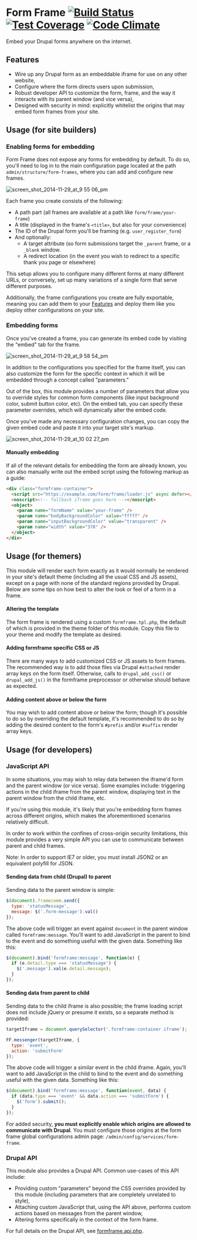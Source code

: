 # Form Frame [![Build Status](https://travis-ci.org/tableau-mkt/formframe.svg?branch=7.x-1.x)](https://travis-ci.org/tableau-mkt/formframe) [![Test Coverage](https://codeclimate.com/github/tableau-mkt/formframe/badges/coverage.svg)](https://codeclimate.com/github/tableau-mkt/formframe) [![Code Climate](https://codeclimate.com/github/tableau-mkt/formframe/badges/gpa.svg)](https://codeclimate.com/github/tableau-mkt/formframe)
Embed your Drupal forms anywhere on the internet.

## Features
- Wire up any Drupal form as an embeddable iframe for use on any other website,
- Configure where the form directs users upon submission,
- Robust developer API to customize the form, frame, and the way it interacts
  with its parent window (and vice versa),
- Designed with security in mind: explicitly whitelist the origins that may
  embed form frames from your site.


## Usage (for site builders)

### Enabling forms for embedding
Form Frame does not expose any forms for embedding by default. To do so, you'll
need to log in to the main configuration page located at the path
`admin/structure/form-frames`, where you can add and configure new frames.

![screen_shot_2014-11-29_at_9 55 06_pm](https://cloud.githubusercontent.com/assets/3496491/5236758/bc264670-7812-11e4-8b2e-7b6cc60ef1c3.png)

Each frame you create consists of the following:
- A path part (all frames are available at a path like `form/frame/your-frame`)
- A title (displayed in the frame's `<title>`, but also for your convenience)
- The ID of the Drupal form you'll be framing (e.g. `user_register_form`)
- And optionally:
  - A target attribute (so form submissions target the `_parent` frame, or a
    `_blank` window.
  - A redirect location (in the event you wish to redirect to a specific thank
    you page or elsewhere)

This setup allows you to configure many different forms at many different URLs,
or conversely, set up many variations of a single form that serve different
purposes.

Additionally, the frame configurations you create are fully exportable, meaning
you can add them to your [Features](https://drupal.org/project/features) and
deploy them like you deploy other configurations on your site.

### Embedding forms
Once you've created a frame, you can generate its embed code by visiting the
"embed" tab for the frame.

![screen_shot_2014-11-29_at_9 58 54_pm](https://cloud.githubusercontent.com/assets/3496491/5236761/fadb9960-7812-11e4-91da-124814e2980f.png)

In addition to the configurations you specified for the frame itself, you can
also customize the form for the specific context in which it will be embedded
through a concept called "parameters."

Out of the box, this module provides a number of parameters that allow you to
override styles for common form components (like input background color, submit
button color, etc). On the embed tab, you can specify these parameter overrides,
which will dynamically alter the embed code.

Once you've made any necessary configuration changes, you can copy the given
embed code and paste it into your target site's markup.

![screen_shot_2014-11-29_at_10 02 27_pm](https://cloud.githubusercontent.com/assets/3496491/5236767/805f5324-7813-11e4-9073-6dba74a78f0e.png)

#### Manually embedding
If all of the relevant details for embedding the form are already known, you can
also manually write out the embed script using the following markup as a guide:

```html
<div class="formframe-container">
  <script src="https://example.com/form/frame/loader.js" async defer></script>
  <noscript><!-- fallback iframe goes here --></noscript>
  <object>
    <param name="formName" value="your-frame" />
    <param name="bodyBackgroundColor" value="fffff" />
    <param name="inputBackgroundColor" value="transparent" />
    <param name="width" value="378" />
  </object>
</div>
```


## Usage (for themers)
This module will render each form exactly as it would normally be rendered in
your site's default theme (including all the usual CSS and JS assets), except on
a page with none of the standard regions provided by Drupal. Below are some tips
on how best to alter the look or feel of a form in a frame.

#### Altering the template
The form frame is rendered using a custom `formframe.tpl.php`, the default of
which is provided in the theme folder of this module. Copy this file to your
theme and modify the template as desired.

#### Adding formframe specific CSS or JS
There are many ways to add customized CSS or JS assets to form frames. The
recommended way is to add those files via Drupal `#attached` render array keys
on the form itself. Otherwise, calls to `drupal_add_css()` or `drupal_add_js()`
in the formframe preprocessor or otherwise should behave as expected.

#### Adding content above or below the form
You may wish to add content above or below the form; though it's possible to do
so by overriding the default template, it's recommended to do so by adding the
desired content to the form's `#prefix` and/or `#suffix` render array keys.


## Usage (for developers)

### JavaScript API
In some situations, you may wish to relay data between the iframe'd form and the
parent window (or vice versa). Some examples include: triggering actions in the
child iframe from the parent window, displaying text in the parent window from
the child iframe, etc.

If you're using this module, it's likely that you're embedding form frames
across different origins, which makes the aforementioned scenarios relatively
difficult.

In order to work within the confines of cross-origin security limitations, this
module provides a very simple API you can use to communicate between parent and
child frames.

Note: In order to support IE7 or older, you must install JSON2 or an equivalent
polyfill for JSON.

#### Sending data from child (Drupal) to parent
Sending data to the parent window is simple:

```javascript
$(document).framecomm.send({
  type: 'statusMessage',
  message: $('.form-message').val()
});
```

The above code will trigger an event against `document` in the parent window
called `formframe:message`. You'll want to add JavaScript in the parent to bind
to the event and do something useful with the given data. Something like this:

```javascript
$(document).bind('formframe:message', function(e) {
  if (e.detail.type === 'statusMessage') {
    $('.message').val(e.detail.message);
  }
});
```

#### Sending data from parent to child
Sending data to the child iframe is also possible; the frame loading script does
not include jQuery or presume it exists, so a separate method is provided:

```javascript
targetIframe = document.querySelector('.formframe-container iframe');

FF.messenger(targetIframe, {
  type: 'event',
  action: 'submitForm'
});
```

The above code will trigger a similar event in the child iframe. Again, you'll
want to add JavaScript in the child to bind to the event and do something useful
with the given data. Something like this:

```javascript
$(document).bind('formframe:message', function(event, data) {
  if (data.type === 'event' && data.action === 'submitForm') {
    $('form').submit();
  }
});
```

For added security, __you must explicitly enable which origins are allowed to
communicate with Drupal__. You must configure those origins at the form frame
global configurations admin page: `/admin/config/services/form-frame`.

### Drupal API
This module also provides a Drupal API. Common use-cases of this API include:
- Providing custom "parameters" beyond the CSS overrides provided by this
module (including parameters that are completely unrelated to style),
- Attaching custom JavaScript that, using the API above, performs custom actions
  based on messages from the parent window,
- Altering forms specifically in the context of the form frame.

For full details on the Drupal API, see [formframe.api.php](formframe.api.php).
